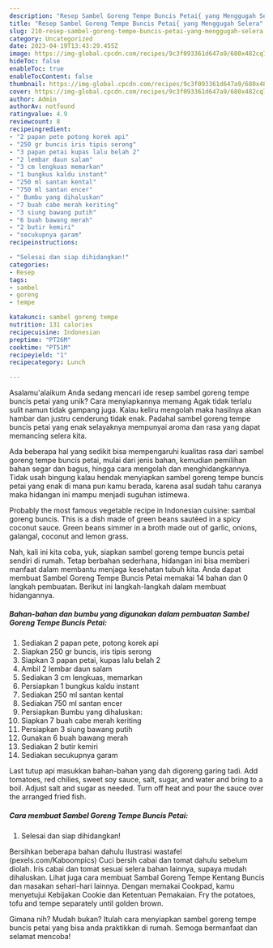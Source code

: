 ```yaml
---
description: "Resep Sambel Goreng Tempe Buncis Petai{ yang Menggugah Selera"
title: "Resep Sambel Goreng Tempe Buncis Petai{ yang Menggugah Selera"
slug: 210-resep-sambel-goreng-tempe-buncis-petai-yang-menggugah-selera
category: Uncategorized
date: 2023-04-19T13:43:29.455Z
image: https://img-global.cpcdn.com/recipes/9c3f093361d647a9/680x482cq70/sambel-goreng-tempe-buncis-petai-foto-resep-utama.jpg
hideToc: false
enableToc: true
enableTocContent: false
thumbnail: https://img-global.cpcdn.com/recipes/9c3f093361d647a9/680x482cq70/sambel-goreng-tempe-buncis-petai-foto-resep-utama.jpg
cover: https://img-global.cpcdn.com/recipes/9c3f093361d647a9/680x482cq70/sambel-goreng-tempe-buncis-petai-foto-resep-utama.jpg
author: Admin
authorAv: notfound
ratingvalue: 4.9
reviewcount: 8
recipeingredient:
- "2 papan pete potong korek api"
- "250 gr buncis iris tipis serong"
- "3 papan petai kupas lalu belah 2"
- "2 lembar daun salam"
- "3 cm lengkuas memarkan"
- "1 bungkus kaldu instant"
- "250 ml santan kental"
- "750 ml santan encer"
- " Bumbu yang dihaluskan"
- "7 buah cabe merah keriting"
- "3 siung bawang putih"
- "6 buah bawang merah"
- "2 butir kemiri"
- "secukupnya garam"
recipeinstructions:

- "Selesai dan siap dihidangkan!"
categories:
- Resep
tags:
- sambel
- goreng
- tempe

katakunci: sambel goreng tempe 
nutrition: 131 calories
recipecuisine: Indonesian
preptime: "PT26M"
cooktime: "PT51M"
recipeyield: "1"
recipecategory: Lunch

---
```



Asalamu'alaikum Anda sedang mencari ide resep sambel goreng tempe buncis petai yang unik? Cara menyiapkannya memang Agak tidak terlalu sulit namun tidak gampang juga. Kalau keliru mengolah maka hasilnya akan hambar dan justru cenderung tidak enak. Padahal sambel goreng tempe buncis petai yang enak selayaknya mempunyai aroma dan rasa yang dapat memancing selera kita.


Ada beberapa hal yang sedikit bisa mempengaruhi kualitas rasa dari sambel goreng tempe buncis petai, mulai dari jenis bahan, kemudian pemilihan bahan segar dan bagus, hingga cara mengolah dan menghidangkannya. Tidak usah bingung kalau hendak menyiapkan sambel goreng tempe buncis petai yang enak di mana pun kamu berada, karena asal sudah tahu caranya maka hidangan ini mampu menjadi suguhan istimewa.

Probably the most famous vegetable recipe in Indonesian cuisine: sambal goreng buncis. This is a dish made of green beans sautéed in a spicy coconut sauce. Green beans simmer in a broth made out of garlic, onions, galangal, coconut and lemon grass.


Nah, kali ini kita coba, yuk, siapkan sambel goreng tempe buncis petai sendiri di rumah. Tetap berbahan sederhana, hidangan ini bisa memberi manfaat dalam membantu menjaga kesehatan tubuh kita. Anda dapat membuat Sambel Goreng Tempe Buncis Petai memakai 14 bahan dan 0 langkah pembuatan. Berikut ini langkah-langkah dalam membuat hidangannya.

<!--inarticleads1-->

##### Bahan-bahan dan bumbu yang digunakan dalam pembuatan Sambel Goreng Tempe Buncis Petai:

1. Sediakan 2 papan pete, potong korek api
1. Siapkan 250 gr buncis, iris tipis serong
1. Siapkan 3 papan petai, kupas lalu belah 2
1. Ambil 2 lembar daun salam
1. Sediakan 3 cm lengkuas, memarkan
1. Persiapkan 1 bungkus kaldu instant
1. Sediakan 250 ml santan kental
1. Sediakan 750 ml santan encer
1. Persiapkan  Bumbu yang dihaluskan:
1. Siapkan 7 buah cabe merah keriting
1. Persiapkan 3 siung bawang putih
1. Gunakan 6 buah bawang merah
1. Sediakan 2 butir kemiri
1. Sediakan secukupnya garam


Last tutup api masukkan bahan-bahan yang dah digoreng garing tadi. Add tomatoes, red chilies, sweet soy sauce, salt, sugar, and water and bring to a boil. Adjust salt and sugar as needed. Turn off heat and pour the sauce over the arranged fried fish. 

<!--inarticleads2-->

##### Cara membuat Sambel Goreng Tempe Buncis Petai:


1. Selesai dan siap dihidangkan!

Bersihkan beberapa bahan dahulu Ilustrasi wastafel (pexels.com/Kaboompics) Cuci bersih cabai dan tomat dahulu sebelum diolah. Iris cabai dan tomat sesuai selera bahan lainnya, supaya mudah dihaluskan. Lihat juga cara membuat Sambal Goreng Tempe Kentang Buncis dan masakan sehari-hari lainnya. Dengan memakai Cookpad, kamu menyetujui Kebijakan Cookie dan Ketentuan Pemakaian. Fry the potatoes, tofu and tempe separately until golden brown. 

Gimana nih? Mudah bukan? Itulah cara menyiapkan sambel goreng tempe buncis petai yang bisa anda praktikkan di rumah. Semoga bermanfaat dan selamat mencoba!
